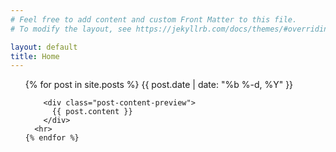 ```yaml
---
# Feel free to add content and custom Front Matter to this file.
# To modify the layout, see https://jekyllrb.com/docs/themes/#overriding-theme-defaults

layout: default
title: Home
---
```


<div class="home">
  <ul class="post-list">
    {% for post in site.posts %}
        <span class="post-meta">{{ post.date | date: "%b %-d, %Y" }}</span>
        
        <div class="post-content-preview">
          {{ post.content }}
        </div>
      <hr>
    {% endfor %}
  </ul>
</div>

